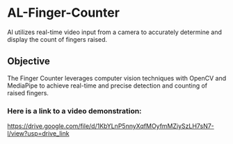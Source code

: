 # AL-Finger-Counter
Al utilizes real-time video input from a camera to accurately determine and display the count of fingers raised.

## Objective
The Finger Counter leverages computer vision techniques with OpenCV and MediaPipe to achieve real-time and precise detection and counting of raised fingers.

### Here is a link to a video demonstration: 
https://drive.google.com/file/d/1KbYLnP5nnyXqfMOyfmMZiySzLH7sN7-l/view?usp=drive_link
